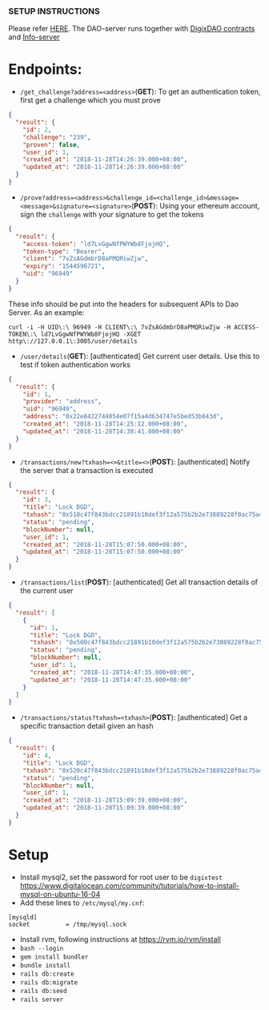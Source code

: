 ### SETUP INSTRUCTIONS
Please refer [HERE](https://gist.github.com/roynalnaruto/52f2be795f256ed7b0f156666108f8fc). The DAO-server runs together with [DigixDAO contracts](https://github.com/DigixGlobal/dao-contracts/tree/dev-info-server) and [Info-server](https://github.com/DigixGlobal/info-server/tree/dev)

# Endpoints:
* `/get_challenge?address=<address>`(**GET**): To get an authentication token, first get a challenge which you must prove

``` json
{
  "result": {
    "id": 2,
    "challenge": "239",
    "proven": false,
    "user_id": 1,
    "created_at": "2018-11-28T14:26:39.000+08:00",
    "updated_at": "2018-11-28T14:26:39.000+08:00"
  }
}
```
* `/prove?address=<address>&challenge_id=<challenge_id>&message=<message>&signature=<signature>`(**POST**):
    Using your ethereum account, sign the `challenge` with your signature to get the tokens

``` json
{
  "result": {
    "access-token": "ld7LvGgwNfPWYWb8FjojHQ",
    "token-type": "Bearer",
    "client": "7vZsAGdmbrD8aPMQRiwZjw",
    "expiry": "1544596721",
    "uid": "96949"
  }
}
```

These info should be put into the headers for subsequent APIs to Dao Server. As an example:

``` shell
curl -i -H UID\:\ 96949 -H CLIENT\:\ 7vZsAGdmbrD8aPMQRiwZjw -H ACCESS-TOKEN\:\ ld7LvGgwNfPWYWb8FjojHQ -XGET http\://127.0.0.1\:3005/user/details
```

* `/user/details`(**GET**): [authenticated] Get current user details. Use this to test if token authentication works

``` json
{
  "result": {
    "id": 1,
    "provider": "address",
    "uid": "96949",
    "address": "0x22e8422744054e07f15a4d634747e5bed53b043d",
    "created_at": "2018-11-28T14:25:12.000+08:00",
    "updated_at": "2018-11-28T14:38:41.000+08:00"
  }
}
```

* `/transactions/new?txhash=<>&title=<>`(**POST**): [authenticated] Notify the server that a transaction is executed

``` json
{
  "result": {
    "id": 3,
    "title": "Lock DGD",
    "txhash": "0x510c47f843bdcc21891b10def3f12a575b2b2e73889228f0ac75a45e22eab5cd",
    "status": "pending",
    "blockNumber": null,
    "user_id": 1,
    "created_at": "2018-11-28T15:07:50.000+08:00",
    "updated_at": "2018-11-28T15:07:50.000+08:00"
  }
}
```

* `/transactions/list`(**POST**): [authenticated] Get all transaction details of the current user

```json
{
  "result": [
    {
      "id": 1,
      "title": "Lock DGD",
      "txhash": "0x500c47f843bdcc21891b10def3f12a575b2b2e73889228f0ac75a45e22eab5cd",
      "status": "pending",
      "blockNumber": null,
      "user_id": 1,
      "created_at": "2018-11-28T14:47:35.000+08:00",
      "updated_at": "2018-11-28T14:47:35.000+08:00"
    }
  ]
}
```

* `/transactions/status?txhash=<txhash>`(**POST**): [authenticated] Get a specific transaction detail given an hash

``` json
{
  "result": {
    "id": 4,
    "title": "Lock DGD",
    "txhash": "0x520c47f843bdcc21891b10def3f12a575b2b2e73889228f0ac75a45e22eab5cd",
    "status": "pending",
    "blockNumber": null,
    "user_id": 1,
    "created_at": "2018-11-28T15:09:39.000+08:00",
    "updated_at": "2018-11-28T15:09:39.000+08:00"
  }
}
```

# Setup
* Install mysql2, set the password for root user to be `digixtest` https://www.digitalocean.com/community/tutorials/how-to-install-mysql-on-ubuntu-16-04
* Add these lines to `/etc/mysql/my.cnf`:
```
[mysqld]
socket          = /tmp/mysql.sock
```
* Install rvm, following instructions at https://rvm.io/rvm/install
* `bash --login`
* `gem install bundler`
* `bundle install`
* `rails db:create`
* `rails db:migrate`
* `rails db:seed`
* `rails server`

